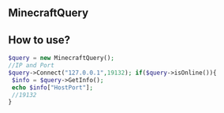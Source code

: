 ## MinecraftQuery
## How to use?
```php
$query = new MinecraftQuery();
//IP and Port
$query->Connect("127.0.0.1",19132); if($query->isOnline()){
 $info = $query->GetInfo();
 echo $info["HostPort"];
 //19132
}
```